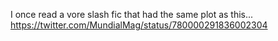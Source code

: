 I once read a vore slash fic that had the same plot as this... https://twitter.com/MundialMag/status/780000291836002304